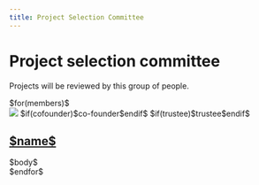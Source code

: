 ```yaml
---
title: Project Selection Committee
---
```


# Project selection committee <a name="project-selection-committee"></a>

Projects will be reviewed by this group of people.

<div class="committee-members">
$for(members)$
<div class="member">
  <div class="image">
   <img src="/images/project-selection-committee/$imageName$" /> $if(cofounder)$<span class="co-founder">co-founder</span>$endif$ $if(trustee)$<span class="trustee">trustee</span>$endif$
  </div>
  <div class="member-content">
  <h2> <a href="$link$">$name$</a>
  </h2>
   $body$
  </div>
</div>
$endfor$
</div>
